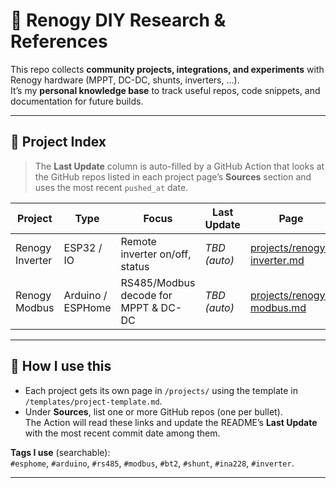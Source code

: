 # 🔋 Renogy DIY Research & References

This repo collects **community projects, integrations, and experiments** with Renogy hardware (MPPT, DC-DC, shunts, inverters, …).  
It’s my **personal knowledge base** to track useful repos, code snippets, and documentation for future builds.

---

## 📑 Project Index

> The **Last Update** column is auto-filled by a GitHub Action that looks at the GitHub repos listed in each project page’s **Sources** section and uses the most recent `pushed_at` date.

<!--INDEX:START-->
| Project | Type | Focus | Last Update | Page |
|--------|------|-------|-------------|------|
| Renogy Inverter | ESP32 / IO | Remote inverter on/off, status | _TBD (auto)_ | [projects/renogy-inverter.md](projects/renogy-inverter.md) |
| Renogy Modbus | Arduino / ESPHome | RS485/Modbus decode for MPPT & DC-DC | _TBD (auto)_ | [projects/renogy-modbus.md](projects/renogy-modbus.md) |
<!--INDEX:END-->

---

## 🧰 How I use this

- Each project gets its own page in `/projects/` using the template in `/templates/project-template.md`.
- Under **Sources**, list one or more GitHub repos (one per bullet).  
  The Action will read these links and update the README’s **Last Update** with the most recent commit date among them.

**Tags I use** (searchable):  
`#esphome`, `#arduino`, `#rs485`, `#modbus`, `#bt2`, `#shunt`, `#ina228`, `#inverter`.

---
